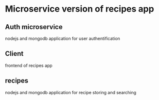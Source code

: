 # Microservice version of recipes app

## Auth microservice
nodejs and mongodb application for user authentification 

## Client
frontend of recipes app

## recipes
nodejs and mongodb application for recipe storing and searching